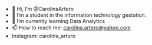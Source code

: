 - 👋 Hi, I’m @CarolinaArtero
- 👀 I’m a student in the information technology gestation. 
- 🌱 I’m currently learning  Data Analytics
- 📫 How to reach me: carolina.artero@yahoo.com
- Instagram: carolina_artero

<!---
CarolinaArtero/CarolinaArtero is a ✨ special ✨ repository because its `README.md` (this file) appears on your GitHub profile.
You can click the Preview link to take a look at your changes.
--->
